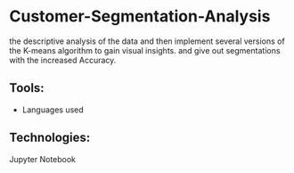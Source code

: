 # Customer-Segmentation-Analysis
the descriptive analysis of the data and then implement several versions of the K-means algorithm to gain visual insights.
and give out segmentations with the increased Accuracy.

## Tools:
* Languages used 
## Technologies:
Jupyter Notebook






